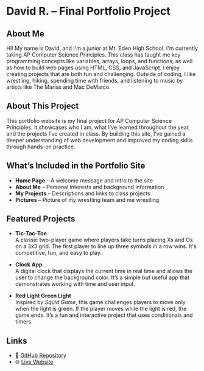# David R. – Final Portfolio Project

## About Me
Hi! My name is David, and I'm a junior at Mt. Eden High School. I'm currently taking AP Computer Science Principles. This class has taught me key programming concepts like variables, arrays, loops, and functions, as well as how to build web pages using HTML, CSS, and JavaScript. I enjoy creating projects that are both fun and challenging. Outside of coding, I like wrestling, hiking, spending time with friends, and listening to music by artists like The Marías and Mac DeMarco.

## About This Project
This portfolio website is my final project for AP Computer Science Principles. It showcases who I am, what I’ve learned throughout the year, and the projects I’ve created in class. By building this site, I’ve gained a deeper understanding of web development and improved my coding skills through hands-on practice.

## What’s Included in the Portfolio Site
- **Home Page** – A welcome message and intro to the site  
- **About Me** – Personal interests and background information    
- **My Projects** – Descriptions and links to class projects  
- **Pictures** – Picture of my wrestling team and me wrestling

## Featured Projects
- **Tic-Tac-Toe**  
  A classic two-player game where players take turns placing Xs and Os on a 3x3 grid. The first player to line up three symbols in a row wins. It's competitive, fun, and easy to play.

- **Clock App**  
  A digital clock that displays the current time in real time and allows the user to change the background color. It’s a simple but useful app that demonstrates working with time and user input.

- **Red Light Green Light**  
  Inspired by *Squid Game*, this game challenges players to move only when the light is green. If the player moves while the light is red, the game ends. It’s a fun and interactive project that uses conditionals and timers.

## Links
- 🔗 [GitHub Repository](https://github.com/David-r01/Final-Project)  
- 🌐 [Live Website](https://david-r01.github.io/Final-Project/)

